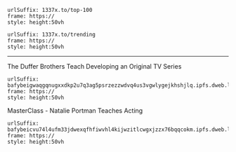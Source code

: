 ```custom-frames
urlSuffix: 1337x.to/top-100
frame: https://
style: height:50vh
```

```custom-frames
urlSuffix: 1337x.to/trending
frame: https://
style: height:50vh
```

---

The Duffer Brothers Teach Developing an Original TV Series

```custom-frames
urlSuffix: bafybeigwaqgqnugxxdkp2u7q3ag5psrzezzwdvq4us3vgwlygejkhshjlq.ipfs.dweb.link
frame: https://
style: height:50vh
```

MasterClass - Natalie Portman Teaches Acting

```custom-frames
urlSuffix: bafybeicvu74l4ufm33jdwexqfhfiwvhl4kijwzitlcwgxjzzx76bqqcokm.ipfs.dweb.link
frame: https://
style: height:50vh
```
